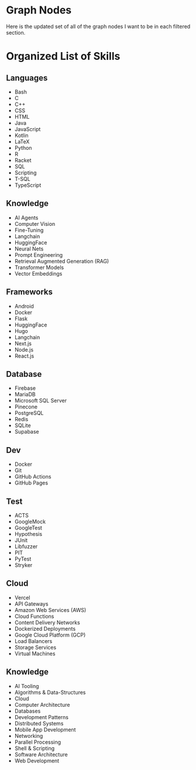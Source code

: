 # Graph Nodes
Here is the updated set of all of the graph nodes I want to be in each filtered section.

# Organized List of Skills

## Languages
- Bash
- C
- C++
- CSS
- HTML
- Java
- JavaScript
- Kotlin
- LaTeX
- Python
- R
- Racket
- SQL
- Scripting
- T-SQL
- TypeScript

## Knowledge
- AI Agents
- Computer Vision
- Fine-Tuning
- Langchain
- HuggingFace
- Neural Nets
- Prompt Engineering
- Retrieval Augmented Generation (RAG)
- Transformer Models
- Vector Embeddings

## Frameworks
- Android
- Docker
- Flask
- HuggingFace
- Hugo
- Langchain
- Next.js
- Node.js
- React.js

## Database
- Firebase
- MariaDB
- Microsoft SQL Server
- Pinecone
- PostgreSQL
- Redis
- SQLite
- Supabase

## Dev
- Docker
- Git
- GitHub Actions
- GitHub Pages

## Test
- ACTS
- GoogleMock
- GoogleTest
- Hypothesis
- JUnit
- Libfuzzer
- PIT
- PyTest
- Stryker

## Cloud
- Vercel
- API Gateways
- Amazon Web Services (AWS)
- Cloud Functions
- Content Delivery Networks
- Dockerized Deployments
- Google Cloud Platform (GCP)
- Load Balancers
- Storage Services
- Virtual Machines

## Knowledge
- AI Tooling
- Algorithms & Data-Structures
- Cloud
- Computer Architecture
- Databases
- Development Patterns
- Distributed Systems
- Mobile App Development
- Networking
- Parallel Processing
- Shell & Scripting
- Software Architecture
- Web Development